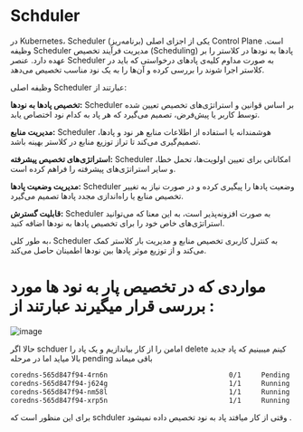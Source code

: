 # Schduler

در Kubernetes، Scheduler (برنامه‌ریز) یکی از اجزای اصلی Control Plane است. وظیفه Scheduler مدیریت فرآیند تخصیص (Scheduling) پادها به نودها در کلاستر را بر عهده دارد. عنصر Scheduler به صورت مداوم کلیه‌ی پادهای درخواستی که باید در کلاستر اجرا شوند را بررسی کرده و آن‌ها را به یک نود مناسب تخصیص می‌دهد.

وظیفه اصلی Scheduler عبارتند از:

**تخصیص پادها به نودها:** Scheduler بر اساس قوانین و استراتژی‌های تخصیص تعیین شده توسط کاربر یا پیش‌فرض، تصمیم می‌گیرد که هر پاد به کدام نود اختصاص یابد.

**مدیریت منابع:** Scheduler هوشمندانه با استفاده از اطلاعات منابع هر نود و پادها، تصمیم‌گیری می‌کند تا تراز توزیع منابع در کلاستر بهینه باشد.

**استراتژی‌های تخصیص پیشرفته:** Scheduler امکاناتی برای تعیین اولویت‌ها، تحمل خطا، و سایر استراتژی‌های پیشرفته را فراهم کرده است.

**مدیریت وضعیت پادها:** Scheduler وضعیت پادها را پیگیری کرده و در صورت نیاز به تغییر تخصیص منابع یا راه‌اندازی مجدد پادها تصمیم می‌گیرد.

**قابلیت گسترش:** Scheduler به صورت افزونه‌پذیر است، به این معنا که می‌توانید استراتژی‌های خاص خود را برای تخصیص پادها به نودها اضافه کنید.

به طور کلی، Scheduler به کنترل کاربری تخصیص منابع و مدیریت بار کلاستر کمک می‌کند و از توزیع موثر پادها بین نودها اطمینان حاصل می‌کند.

# مواردی که در تخصیص پار به نود ها مورد بررسی قرار میگیرند عبارتند از : 
![image](https://github.com/milad6745/Kubernetes/assets/113288076/cad5a273-81de-4177-a29f-3d6834c7dde3)

حالا اگر schduer امامن را از کار بیاندازیم و یک پاد را delete کینم میبینیم که پاد جدید بالا میاید اما در مرحله pending باقی میماند
```bash
coredns-565d847f94-4rn6n                              0/1     Pending   0              11s
coredns-565d847f94-j624g                              1/1     Running   0              125m
coredns-565d847f94-nm58l                              1/1     Running   0              2d1h
coredns-565d847f94-xrp5n                              1/1     Running   0              130m
```
برای این منظور است که schduler وقتی از کار میافتد پاد به نود تخصیص داده نمیشود .

